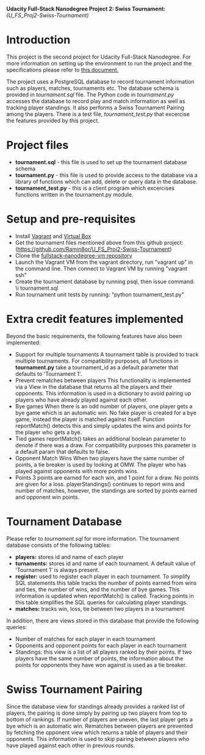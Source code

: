 **Udacity Full-Stack Nanodegree Project 2: Swiss Tournament:** *(U_FS_Proj2-Swiss-Tournament)*

# Introduction
This project is the second project for Udacity Full-Stack Nanodegree. For more information on setting up the environment to run the project and the specifications please refer to [this document.](https://docs.google.com/document/d/16IgOm4XprTaKxAa8w02y028oBECOoB1EI1ReddADEeY/pub?embedded=true)


The project uses a PostgreSQL database to record tournament information such as players, matches, tournaments etc. The database schema is provided in *tournament.sql* file. The Python code in *tournament.py* accesses the database to record play and match information as well as tracking player standings. It also performs a Swiss Tournament Pairing among the players. There is a test file, *tournament_test.py* that excercise the features provided by this project.

# Project files
- **tournament.sql** - this file is used to set up the tournament database schema
- **tournament.py** - this file is used to provide access to the database via a library of functions which can add, delete or query data in the database. 
- **tournament_test.py** - this is a client program which excercises functions written in the tournament.py module. 

# Setup and pre-requisites
- Install [Vagrant](https://www.vagrantup.com/) and [Virtual Box](https://www.virtualbox.org/)
- Get the tournament files mentioned above from this github project: (https://github.com/Ramin8or/U_FS_Proj2-Swiss-Tournament) 
- Clone the [fullstack-nanodegree-vm repository](https://github.com/udacity/fullstack-nanodegree-vm)
- Launch the Vagrant VM from the vagrant directory, run "vagrant up" in the command line. Then connect to Vagrant VM by running "vagrant ssh"
- Create the tournament database by running psql, then issue command: \i tournament.sql
- Run tournament unit tests by running: "python tournament_test.py"

# Extra credit features implemented
Beyond the basic requirements, the following features have also been implemented:

- Support for multiple tournaments
A tournament table is provided to track multiple tournaments. For compatibility purposes, all functions in **tournament.py** take a tournament_id as a default parameter that defaults to 'Tournament 1'.
- Prevent rematches between players
This functionality is implemented via a View in the database that returns all the players and their opponents. This information is used in a dictionary to avoid pairing up players who have already played against each other.
- Bye games
When there is an odd number of players, one player gets a bye game which is an automatic win. No fake player is created for a bye game, instead the player is matched against itself. Function reportMatch() detects this and simply updates the wins and points for the player who gets a bye.
- Tied games
reportMatch() takes an additional boolean parameter to denote if there was a draw. For compatibility purposes this parameter is a default param that defaults to false.
- Opponent Match Wins
When two players have the same number of points, a tie breaker is used by looking at OMW. The player who has played against opponents with more points wins.
- Points
3 points are earned for each win, and 1 point for a draw. No points are given for a loss. playerStandings() continues to report wins and number of matches, however, the standings are sorted by points earned and opponent win points.

# Tournament Database
Please refer to *tournament.sql* for more information. The tournament database consists of the following tables:
- **players:** stores id and name of each player
- **turnaments:** stores id and name of each tournament. A default value of 'Tournament 1' is always present.
- **register:** used to register each player in each tournament. To simplify SQL statements this table tracks the number of points earned from wins and ties, the number of wins, and the number of bye games. This information is updated when reportMatch() is called. Tracking points in this table simplifies the SQL queries for calculating player standings.
- **matches:** tracks win, loss, tie between two players in a tournament

In addition, there are views stored in this database that provide the following queries:
- Number of matches for each player in each tournament
- Opponents and opponent points for each player in each tournament
- Standings: this view is a list of all players ranked by their points. If two players have the same number of points, the information about the points for opponents they have won against is used as a tie breaker.

# Swiss Tournament Pairing
Since the database view for standings already provides a ranked list of players, the pairing is done simply by pairing up two players from top to bottom of rankings. If number of players are uneven, the last player gets a bye which is an automatic win. Rematches between players are prevented by fetching the opponent view which returns a table of players and their opponents. This information is used to skip pairing between players who have played against each other in previous rounds.

